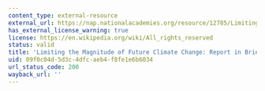 ```yaml
---
content_type: external-resource
external_url: https://nap.nationalacademies.org/resource/12785/Limiting_Report_Brief_final.pdf
has_external_license_warning: true
license: https://en.wikipedia.org/wiki/All_rights_reserved
status: valid
title: 'Limiting the Magnitude of Future Climate Change: Report in Brief'
uid: 09f0c04d-5d3c-4dfc-aeb4-f8fe1e6b6034
url_status_code: 200
wayback_url: ''
---
```

